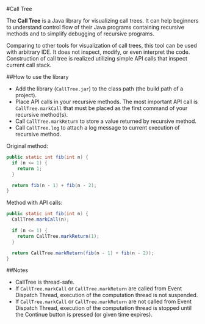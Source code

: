 #Call Tree

The **Call Tree** is a Java library for visualizing call trees. It can help beginners to understand control flow of their Java programs containing recursive methods and to simplify debugging of recursive programs.

Comparing to other tools for visualization of call trees, this tool can be used with arbitrary IDE. It does not inspect, modify, or even interpret the code. Construction of call tree is realized utilizing simple API calls that inspect current call stack.

##How to use the library

* Add the library (`CallTree.jar`) to the class path (the build path of a project).
* Place API calls in your recursive methods. The most important API call is `CallTree.markCall` that must be placed as the first command of your recursive method(s).
* Call `CallTree.markReturn` to store a value returned by recursive method.
* Call `CallTree.log` to attach a log message to current execution of recursive method.

Original method: 
``` java
public static int fib(int n) { 
  if (n <= 1) { 
    return 1; 
  }

  return fib(n - 1) + fib(n - 2);
} 
```

Method with API calls: 
``` java 
public static int fib(int n) { 
  CallTree.markCall(n);

  if (n <= 1) {
    return CallTree.markReturn(1);
  }

  return CallTree.markReturn(fib(n - 1) + fib(n - 2));
} 
```

##Notes

* CallTree is thread-safe.
* If `CallTree.markCall` or `CallTree.markReturn` are called from Event Dispatch Thread, execution of the computation thread is not suspended.
* If `CallTree.markCall` or `CallTree.markReturn` are not called from Event Dispatch Thread, execution of the computation thread is stopped until the Continue button is pressed (or given time expires).
